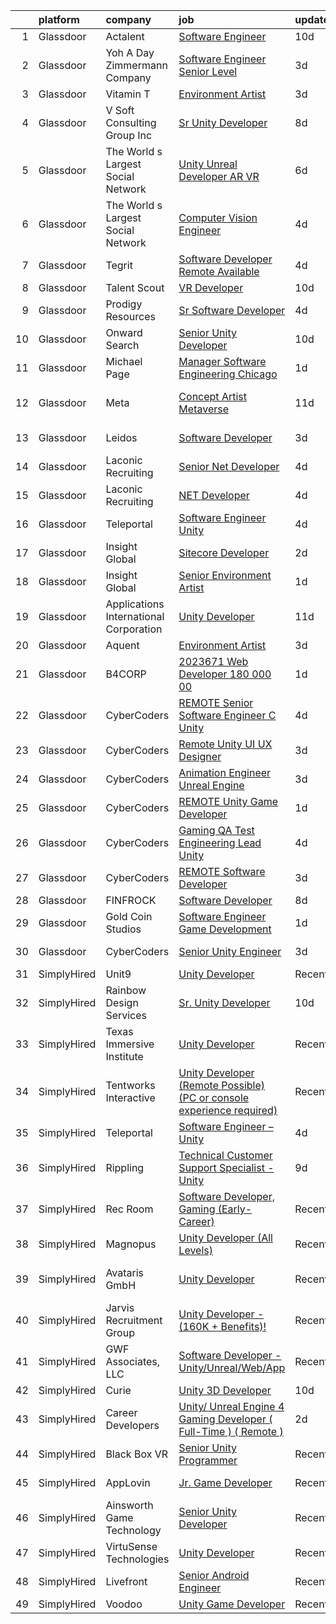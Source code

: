 

|    | platform    | company                                | job                                                                                                                                                                                                                                                                                                                                                                                                                                                                                                                                                                                                                                                                                                                                                                                                                                                                                                                                                                                                                                                                                                                                                                                                                                                                                                                                                                                                                                                           | update_time   | location                |
|---:|:------------|:---------------------------------------|:--------------------------------------------------------------------------------------------------------------------------------------------------------------------------------------------------------------------------------------------------------------------------------------------------------------------------------------------------------------------------------------------------------------------------------------------------------------------------------------------------------------------------------------------------------------------------------------------------------------------------------------------------------------------------------------------------------------------------------------------------------------------------------------------------------------------------------------------------------------------------------------------------------------------------------------------------------------------------------------------------------------------------------------------------------------------------------------------------------------------------------------------------------------------------------------------------------------------------------------------------------------------------------------------------------------------------------------------------------------------------------------------------------------------------------------------------------------|:--------------|:------------------------|
|  1 | Glassdoor   | Actalent                               | [Software Engineer](https://www.glassdoor.com/partner/jobListing.htm?pos=128&ao=1110586&s=58&guid=00000182bf2a4a4ababcd541813d0d27&src=GD_JOB_AD&t=SR&vt=w&ea=1&cs=1_35e22f17&cb=1661064596415&jobListingId=1008065908170&cpc=334ABAF5D42DC775&jrtk=3-0-1gavikijqjrqd801-1gavikikejm5f800-bb51697a490a8b6b--6NYlbfkN0ChYVx_I3yfZ_JDY3EFoivtqvi_stwnZ_kRt8Dowt_l_d1ydueao4NE-oUleRJ4yhjfcMrF56p5tkrk_mooHnvh1kBDkwGD8hGmZiE39I3fOE2-YmhcPmZw9j2DqJ-F-4snzDjXK8PPF9bjZUx9u3p6hYn2lUUgdSrcXaJbzRwggJ2IY6vafBwHNET20Ewh9ju4IizUOmSJRQohCUzmm5PNm220KZ7N7roxSedeyToPEYAKuIBUgEtOyTH-jQwnDHqv0QBylvIM6GMsLOkwdhkHlM2Aggv6_W2O7M1KQgQVc0RG74Z_DQXweQuP3c9qzFLlUjk-W1VBX9U5Ojl-jCzHnTyOXSqIXQLWLUBok-RyPy0IkEBfucUGkY1y7rFyvjpeWzdTVTR3sTACMdW6-KTb-DIO4pdQVjVhSaf-kmOJuGrcZbPdzYdlClaSWzq2tauxbrAWoDWAKw3nBECUN7VLi3tv998e7VCh_lLpYykQr3RvqYgS8AuxDvhKo_kJ2_hzraDjK7vQMBoFttIhMeoG0sZvQP6z-k26TQsCQ0G4kebVhIj6uTsH7ynNBd3UckNY_qksPP5Xzbf4NBsLTaXU8iF52gWXxPGZY1GLrCbGywZMagM-6p6ZUeZMsLRQ45PCmySrOwFGFnEISVqBXX9XuFgJEoZYbxxuIYOiwAvFVAdbma3jtJX8Shxf6Ua7hNPshVpHOVInM_eJy2j-aXb-YnjLT0o3QHvIPDGfsUfHFsN2wQBsqfgKOGGWRmsXrNNo-4ek551SzHedrgQNGCxEVmCCMOgYI-uABni53LXcrWirR5x6kcxQv0kluWem_2S2R4GTNDVG2QHaF-DYqRCxgDh9wXEOYt6KmHkqgIaLOlzhaR-NM5QbttjaC14WNBQuWILKExmZI5UTyYSg1i-9ePeb2O0wkOb3URvGpJEJes2nZreIxkaTspppRBhXMtDKzhV2GjxrCOKYGd6CpXSg)                                                                                                                  | 10d           | Warren, MI              |
|  2 | Glassdoor   | Yoh  A Day   Zimmermann Company        | [Software Engineer   Senior Level](https://www.glassdoor.com/partner/jobListing.htm?pos=126&ao=1110586&s=58&guid=00000182bf2a4a4ababcd541813d0d27&src=GD_JOB_AD&t=SR&vt=w&ea=1&cs=1_c1c55a57&cb=1661064596415&jobListingId=1008076404133&cpc=87A0A889578C8297&jrtk=3-0-1gavikijqjrqd801-1gavikikejm5f800-4efa5519357b4d2e--6NYlbfkN0Ae6Qmv8rNb3d5rEsMPL_plhvilYeiJERi7JqghURwQ9bq2mHgMGRGP2iYP1nqVQ_AjShr3JGn9HkZ6wV7UwSgTzdiuvyjShPUsCCzIJQr04_VzsTtrzDPvPeiQmm0ye1WEOif2S5wcrhVOg-DQppf01PPqD0lypB_pvnQN0lN5_pm7vk7X2FMm49-Z2uzW6cIzBgSlmkhpYubid_CfZaVQ0IJKtU0ObM4ny1Mcu1Kk49ZPqefvl_HUie2TdT13cjcuAAiyvBPDeSJ5LZVyU3Iz0pc2Px_iIemn36uLK1FHgC9IKYmSfIbajQjKbz-2lg3XbGW6ex57x_1kImCr7k1nmeHyfpgPQoRe50KiaZZ_bhxfRF-vk_z0nYN1qlCvB5y9r5Cb4gaPdALZcngVu-QyVVQDUbmxVMJstYbvL5dP4aF29qTTq_Ga-HwKmNFB_DXrbp8LIcspRaKbz3YtlRv2JufJQ4ZIAYg4h1hdKwZ2Yg%3D%3D)                                                                                                                                                                                                                                                                                                                                                                                                                                                                                                                                                                                                       | 3d            | San Diego, CA           |
|  3 | Glassdoor   | Vitamin T                              | [Environment Artist](https://www.glassdoor.com/partner/jobListing.htm?pos=118&ao=1110586&s=58&guid=00000182bf2a4a4ababcd541813d0d27&src=GD_JOB_AD&t=SR&vt=w&cs=1_fc2476d0&cb=1661064596414&jobListingId=1008076868289&cpc=654405A9B1E0A9F5&jrtk=3-0-1gavikijqjrqd801-1gavikikejm5f800-869f0bc6f501389c--6NYlbfkN0DMrcEu7yrtATojKJA7cEzGQ3FdRGWLh0CZQInL4ECGI6k5tN82kdM0OKoro5eXmjr8zb6tceg1pJdBbYaGmDk9LLYs1bn4bw8OS9bOH8mm6f2jWoT-OLWUMHJZMhzUMKljj-ibG1zNZTmJkCOUd5cvAaR-3NMSVKknDYpAWALDXK4mVcQsVpJlgsSLeEAblhrEXvDV2pzRev0rQhzHRCU5DrkA-s-tRN6j8Km-v2BeOD36OQIXMcVlLlhYC1rDeZojDaqXai7zCCvNjhSl7eJYIwRFjCrodk74Vs6tC3GlM8SmOcTHvlvRPMUtvXSTXujTex2Ktei9-_TUNTZo3v0wXxhqcrYCRGowMQcu63bKfKMOZ4qwFT6kxwXCPHhe9ZBy5JsbFMPFf-Fse8dnZx30zDjV-u1laP00DWpfEiLV6dfIwnUfUieqm3bSbz88a0blF06kp0YZVz9tVTpsQxWKdEW5vk7S5xI%3D)                                                                                                                                                                                                                                                                                                                                                                                                                                                                                                                                                                                                                                        | 3d            | Remote                  |
|  4 | Glassdoor   | V Soft Consulting Group  Inc           | [Sr  Unity Developer](https://www.glassdoor.com/partner/jobListing.htm?pos=112&ao=1110586&s=58&guid=00000182bf2a4a4ababcd541813d0d27&src=GD_JOB_AD&t=SR&vt=w&ea=1&cs=1_521a147f&cb=1661064596413&jobListingId=1008068603998&cpc=654405A9B1E0A9F5&jrtk=3-0-1gavikijqjrqd801-1gavikikejm5f800-85917aa00f3f2bf4--6NYlbfkN0D9RE-Si7ybiUgDiZLiiQYmpNk9Vbzm2gLbPAQW_p1zE3jUynzuC9mQeE4jvLF4MlS_eJoYiclQZfDV-8rxK7trz0mZrVCipmJf43BA5vmJuJ51QVrW8c5Pq5asY-JkCxJNrAJGuchCa72LGsh8Ez14KRADh-U9shACdi1d1HxV10TD-5y22u9g1zIQi8Zr6lhQL9PCtbJYni9EsT621N2Wk35yVZL6wKaMEfG9ppjxD8yr6NBYv8JuAtroZmXoKjNjrtPw3--0rTYFFHcry6hUG0115oz2LfTmk-oVEhKUWCRZEy1hLg5PEpDSJwhZBfIsDAJtq4yTwN01_BUaZujuOBNqUqCO2ZC_fKq9vFM8wBrZEJMJ8pDa8umu7udSKJdymivGA84guIAAbnTIRcgvZKlqf96mTA1HNt-9W37Chp6iOCCIH6sKJABMeWVKLuTdELEebAbzsv2DruUJ1XG9xatynHb-khfzkEEyNocNIvNko2xUMg2nmutRrP8fIL4%3D)                                                                                                                                                                                                                                                                                                                                                                                                                                                                                                                                                                                                  | 8d            | Louisville, KY          |
|  5 | Glassdoor   | The World s Largest Social Network     | [Unity Unreal Developer  AR VR ](https://www.glassdoor.com/partner/jobListing.htm?pos=114&ao=1110586&s=58&guid=00000182bf2a4a4ababcd541813d0d27&src=GD_JOB_AD&t=SR&vt=w&ea=1&cs=1_3963cef0&cb=1661064596414&jobListingId=1008071050775&cpc=FAE5E775D180B2FB&jrtk=3-0-1gavikijqjrqd801-1gavikikejm5f800-9f5628d9cfebf43d--6NYlbfkN0DSgjPPcnEdvoK3uuxfISLALE6pB1FR7YSHOr_tSg5_QGIhoz_2VqUepdcKLBLI_zSqSDsEJmP93KJyLow8fDRmDK97hPZUxVdRhY-RLzI6mplnG6kSbsrJNsU5J8SjuffQnYSaMvAlm31fMrPRABnGmUCUYZHZPacmbq2u4wbqlNmS-Yw8yCi6AFDbfCO08AbVEQD5pCQ08c3IbbvfZp5msNctXwe4I8JNJflSUk-bKGAPILeYYp51pRUAEWDFu42tXBmgnlX__k66wqRFsTLHgNweETbDQcpxXegdTweF_TpXl9lDOanQFdeDr0U9xALncwFOJdPUinY2w2qEuD-VbUhHvcIdTHxb1ucPcDP73p9yWMsw8IcX5qC9tsx4fPGMX8VFZaVVaBVuRAfHM6_bNCgc7QTt505hhT0k4vCPBscrCmYyFWHOK19Y0Nq1qHERhDCh_CxamuRRKwIue51mEoqTlL3n3_keVn6fHTIgcnbgD1Ff5Oacp-_FWASavRiRhERFcS3ADQ4TJpcUjN-pGL_EQKfgMjALj5yeCzufJal80PHYkX6nO-4FERVPcHZ6W7eLHpMVup7GfDwmzJUu)                                                                                                                                                                                                                                                                                                                                                                                                                                                                                                     | 6d            | Sausalito, CA           |
|  6 | Glassdoor   | The World s Largest Social Network     | [Computer Vision Engineer](https://www.glassdoor.com/partner/jobListing.htm?pos=119&ao=1110586&s=58&guid=00000182bf2a4a4ababcd541813d0d27&src=GD_JOB_AD&t=SR&vt=w&ea=1&cs=1_d8b24b18&cb=1661064596414&jobListingId=1008075260622&cpc=632C08DE5A4EA969&jrtk=3-0-1gavikijqjrqd801-1gavikikejm5f800-35c8dcc64f80e154--6NYlbfkN0DSgjPPcnEdvoK3uuxfISLALE6pB1FR7YSHOr_tSg5_QGIhoz_2VqUepdcKLBLI_zT-ByUZ7jUfNzxKmhUpoUNX_46a0P5eSJtFIKqmBxE2EUZWXuXIw_QgpOkukgLUflKYrCxeIMOLksSSMqbnyASmenJYhoRn4pFp-hnkcwA5_yroqHfnV4cYkURncIYuXHA8qp989epz9S47ZoR97kkfk_LihJu5uvN8T_9P_QxYw-05vkMisGacEABB8wSo44hS60VoZCLzjWBvmy0LSxtN94KNv4yYXt08-7t0xk-sfoQTRBMBXRmIfwsFpN3v1kveXYYICEiHEtcfePIxGk60PDg568rZWM91irCEcwAax9zRuKcR2h6lYdDkm_LGT97MAJTBb4P5dfUMY1ncbbVT3m154tpg7TT43kLVnB4yyTnwJqMr9jVK7_L4kVn4hcTW22uyZsu4zfveu6MrL1c49tmOC-3aMuWHTVcKiTSHgNoON04a_1mI83v9PkRsFHB_Lm5dzH1nDUEeH83vrIUw9xYdHoHcGyIQ76bQGpHJUgEATyzbWKKHeC17YIHSuJ_foxJoLJz7Z-qMmkuZnMVl)                                                                                                                                                                                                                                                                                                                                                                                                                                                                                                           | 4d            | San Diego, CA           |
|  7 | Glassdoor   | Tegrit                                 | [Software Developer  Remote Available ](https://www.glassdoor.com/partner/jobListing.htm?pos=106&ao=1110586&s=58&guid=00000182bf2a4a4ababcd541813d0d27&src=GD_JOB_AD&t=SR&vt=w&ea=1&cs=1_a63f9f3c&cb=1661064596413&jobListingId=1008074129417&cpc=C4A69CCDBB3B9599&jrtk=3-0-1gavikijqjrqd801-1gavikikejm5f800-31ea58efc222df99--6NYlbfkN0BYTXhm1cbXLAspEfzBkuVxq2TVVktJReCYtVkqu0WvP24Gm3Dxy7MDa6OJSrO0xO6C66tfxA8ttbJfLdpWJkOgdtvkYOy2-vXX6QsvaM9J3wudpgQJfabM3wvw393EsEKyI2j8r-2wX6ovTATJdOhRulDCxWlu-ACK69X5QuY6KgD_QcQy8D0VRgb4a4kmfd1Q5xhaadXt4ujKtythyskRh0CH1AItBRAsZSKisujCGEPb5WE3Crn83lq3xwqAGIPKXDWJJ9t3izyGlr3qRvyZKGzeCQEXLpv6Dv1jsultOLfciip57bvpbZYDZX2ZeAr_U7l8oZZIcoazY5Pn4WVkaNL5RRT0pu6Nl1I2vUmpRM0CB5cwDUrtyDnRQCkjo0vQ6B8x8ENeOJL0jK63DZNBUR6Mgr8bWeDhbX1gjsiYPyQFsMalxomkZEp1wn5tRQ1jHpYXqDOfPPVVV_00MgkSntvCbtNCX0sHkyFovTVGJ6X5AuJekCVB1hu89kXEvoFzFcNJP6MnOA%3D%3D)                                                                                                                                                                                                                                                                                                                                                                                                                                                                                                                                                                  | 4d            | Remote                  |
|  8 | Glassdoor   | Talent Scout                           | [VR Developer](https://www.glassdoor.com/partner/jobListing.htm?pos=107&ao=1110586&s=58&guid=00000182bf2a4a4ababcd541813d0d27&src=GD_JOB_AD&t=SR&vt=w&ea=1&cs=1_f6fdcfc1&cb=1661064596413&jobListingId=1008064308993&cpc=FFA730268E216A27&jrtk=3-0-1gavikijqjrqd801-1gavikikejm5f800-473f8db6b9e873fa--6NYlbfkN0DbYLs4CfwGVTREixwikAExK8n1pc1Nzb_WRRt8WdtLmIrHhpy4TiqD-AJ3AiE8pV0i-PhaoPZ4AeQXDiRvoA_z6t3tjaC17hrPFkmQ48AirMlQaZOMIZrQX6Cr62FRCDuTT4_W394E2-AxEytcFd_UpQ2davMI9KKPAYSghxN4xMCVCv-RPO_QzmIEZh6j990qxh8mMN4OS_0IpKNrNcKMQO9V3e8uzv083kPlMbxaNqXc-nTRn2B1toYxKZ_CRAEzHhpETdp9-rYA39oXjL45mhn0AwotOBX6li1Ct_57WllEREpLe0XwaFOhL9IxDLzARBqFn2IcKT5R91saCF8e1O3cmfdWC_sKfLuFyDI6MmeaqkoYWn9Mn0ukJlcfJ2c_FhHmHoBHlbpyhELGsY1wEdGDU_RUoCKFuknRYMm3X_ez0STP3zIp-5w5D619T9DThpw5SLOK2VdkmOUjDtZgAxl1QUO5oxqVprcW5EgZrLPIqfLwhqZTGjVFxvT6IKY%3D)                                                                                                                                                                                                                                                                                                                                                                                                                                                                                                                                                                                                         | 10d           | Wexford, PA             |
|  9 | Glassdoor   | Prodigy Resources                      | [Sr  Software Developer](https://www.glassdoor.com/partner/jobListing.htm?pos=111&ao=1110586&s=58&guid=00000182bf2a4a4ababcd541813d0d27&src=GD_JOB_AD&t=SR&vt=w&ea=1&cs=1_823e1c21&cb=1661064596413&jobListingId=1008073502263&cpc=67D5E609A3B8C355&jrtk=3-0-1gavikijqjrqd801-1gavikikejm5f800-404555c049bc27ec--6NYlbfkN0A2ztIwgPcC5sUL1oQzLFCSvVVkIkslVOnYdQ0mpSfPA6NpMWu6Kno4nnrYB-fWKcufpT5xOxPe2qCsSX5um4scelRw14WwX33UYcL6KO34QeC8INwRzUAPtwFkNlVpOdX4f4P1DQp2fZ-UJ251JBajJ815MIKFs7XVquBdwSk1fsH67WzqITEoiy4zNby8cnszUQJrnrsYbIf_dRMyTgLxZnADjLFysOod6xOOAevDSwtkhrH9g_wnUFlnIhZnGuArmTu2X7z5kgpThmuo3tsMjwznOMSN8FQw4BN6AWoS9_wkDw8xKLpP698jQ_qyhox2NuNXJBBrUo3550ftPq_lYfWOBf0vutnCEKsxLp388CI6M9ay2fJPcmBMwa-exreewToxB6makXka3tE1GEziG7YxMdOcOusS-MERLmzYlKl-Fo3osC2sUVxXthqOo3Ul_1lwEdLXyOSfa45lW7CnAsdzgyyZYtBtCCcTXFsMGqKRIkJaBts8uhzUpGenmPWX02VYQCbnvA%3D%3D)                                                                                                                                                                                                                                                                                                                                                                                                                                                                                                                                                                                 | 4d            | Remote                  |
| 10 | Glassdoor   | Onward Search                          | [Senior Unity Developer](https://www.glassdoor.com/partner/jobListing.htm?pos=123&ao=1110586&s=58&guid=00000182bf2a4a4ababcd541813d0d27&src=GD_JOB_AD&t=SR&vt=w&cs=1_105651ca&cb=1661064596415&jobListingId=1008065490826&cpc=A65DF3A704A48F9B&jrtk=3-0-1gavikijqjrqd801-1gavikikejm5f800-87407f89450bae69--6NYlbfkN0B7YoEZZ2QAGDyEGGmBPAUWSHc1Mt3sMCn9FehKcWA3wwfxcx19LEZnY8Y4HGhdxxpgSN-_76gESYxsb4CdPS_rYQtjsDABF4mABSjblZgzuDEZCoDr-mWRhneQ9Fxw_hon52IzUZ8ojBhZ77HRaJ-IxNsG7xtFv8QsFseoG_qQ1aZoxYSSZlar8Wy5P8oWZ90lnJ7FtzliCSWH5xB9U1WEHI4QKUSqEHUYaS-0XjwqUWV2h7N3ANZGDcDwqNnTQwiODtFZF1YDeVb0o0Y_qiQDLxgHNor37yUbG72bxo79CBWEeT-KQnmtWnwdG58WMTVTna_m8UaY7kRlTde0X43A9KekbpG4BwkOE4p_VSS428qiGz8um3nt8STiXzGo__20ulWjpLKWLO8a5Atexir1AJFji7LycjKS2u76VnyUUi51MhbD-x4bzpZUvuQFGLkP-ZymBvu8p791-Ev5sMkxfRikaXPV1dDIBGGUF74l9AILbxoaLVdPjHs5mIVl2wI9jFlg8o83fcHxsyCqpK_UxYJ-W_vhBNtkvHyDrcuQlyG9hfg3Qn9oVdhU2RZwFuSy5SmhDfErSBCz6o2t8BOW13Fh2z1cBbXb0Sqe7FGahqUT7Y4STciTPabRW7lnOwJXTkkOv5SOSY6SZUeaNppo8V_ecr0SI8-VqjyuQ_AMUNJJ6iF7kG8HsjTXmc34huCxCq1mjhB0q8KLeeS6reUeAh-mYlpIWOnlgi_lkA6vO6v04KRxrwspM_PgWmjW5EcICzrS-WuybhTCArdvGU3f-5T8B7pUV9un3EOCwHW_gXeiqwyGugWDA4xaIsP0e7-SXpuXs5dLTEpGtI9whk-LhVAxu-YQivA4P6Pm7vlojgIu2kuQF74JBRe4NpbJNooL2ChL5yNEU26HvczQdFcEtZ5b45268Qfu9wWb2G8nDFA6t-b9Ne2FU03JYFVNRZxnjlVaSiBqwxxO_G9JHqipdH23WBBY78q3RMWjRYer2NYaPXO1ac6FthRWw-LAhqI%3D)                                                                    | 10d           | Ontario, CA             |
| 11 | Glassdoor   | Michael Page                           | [Manager   Software Engineering   Chicago](https://www.glassdoor.com/partner/jobListing.htm?pos=129&ao=1110586&s=58&guid=00000182bf2a4a4ababcd541813d0d27&src=GD_JOB_AD&t=SR&vt=w&cs=1_eee97fcf&cb=1661064596415&jobListingId=1008080344188&cpc=6FC5BA77C9A4CD78&jrtk=3-0-1gavikijqjrqd801-1gavikikejm5f800-7432a45a445f47ce--6NYlbfkN0BR3ykMnr3Vw97HK5IC0i9Uo32NXohanwqRY-CI8z69bl4xOa6Yve6w6NlWd53uNOd3d9N8e89FP8zHzh8yd4JfShbjOkoDW2FCjHfdi-GZ9aO71p9sO_pqjHtppU8Ee7IPqAEsoX0i1bp8JC1Spvr_JvO_bflBRFul9J853Oc2Sy190vgmXqojlLgcQcHl6KX1IxpOWuo5c7P9sXRO8-dwBaSMfkxWhphTv36GDUoxnMqVMpGN5XyuVZokP0smjDFXkjiwJyz1myuJH6Ks3i111ACp_k1iVfL3H7Rdp8KGy_zsWM80M31hdlkWAcjRAf2OE-jDWl4n9HixGBqVaSqjSveIgz5ggqsgGtoMZsiuKSRwVGjfeYoY-ogmYmPe_s93j_YIcYfVDRgGx76hM_OVaiLuXtdCFCiUjKsnnd9fmLAqOKctHfIMXzge4D48fmEWHUU9PrEGTazv0Kx-8CgLbuLTucYtxizsSHz3ZYxePzlCFSSsmLFBj9QqYx28Lj53R5t68WklvtAW6AYyLdUGs49MUeCtIrTmLoI3WtTbFY20e63-Ba0rOe3RAyN4saCQKDkXsLvNf9v2MXF7g3l-tsjQ1LSdowBKmODZ9u2faRXMVvtJYfAFQPxSWepLO6Ko8wmcD76sEALcyrysAn7qDTEiTPqw3Ql5nKzvZA2qPJqOoLDdDxWNQK8RF9kvmdI6DwTz8SLyr4FdDhG48NY8lMv9MxQYcXEJublvvm9bD_kUdpRqk0KwqGb4kl4YlXue1vGbw9nBYNBb-kifBI-FfJmfxb4xF6qC8tAtInQAnI3j7YRFQGaayDKvv4lctHHJYGW7Ia_KM0DNcjPMHLodro4vOMQ5jykQ7yLfIRjD0lIZTuzuJaWDcBaPS6HzyIb74cTPZQUu6nIWjnCq41N_IqImAKr7iBN1XYOWDbGZU9HEHDZ4C1Du-VcqURxmQAgdBDhzbttQOOFjY3aIpKaPwYEXukTB0ZcSfrQAwbSs8sF2XVoJQgV0DliIBSGfzSMbcjdUcS4s95FjhCyd1zCM)                                | 1d            | Chicago, IL             |
| 12 | Glassdoor   | Meta                                   | [Concept Artist  Metaverse](https://www.glassdoor.com/partner/jobListing.htm?pos=113&ao=1110586&s=58&guid=00000182bf2a4a4ababcd541813d0d27&src=GD_JOB_AD&t=SR&vt=w&cs=1_9031f781&cb=1661064596413&jobListingId=1008062809212&cpc=BAEB662971763A76&jrtk=3-0-1gavikijqjrqd801-1gavikikejm5f800-e329358f52c7b31a--6NYlbfkN0DYl4UJW4r1Vl7FEn6T9F-rD9lpC-0oMJVSiWjK_MGUd8e8cHXcpv6KPyjLHZEfqkVUDhkK4Kfk9Oh-TQSWSbaM-3gwgiir17qKd0_nbd_Cf2m-db17kT_C4XyBNANDmzmIia3fwFkeGPff3n08edhh7Kmsz9bQGkkMn5Yumu3oFHkObOcV9Yr_qSbXu2NO2tpaeJUrvbB1Zu9OUvwm6pbU4O3UAbqkgwhPlhRuun6LBXuBIQ0QIJA9n794245sBqLjP5wP_4acJBkvJ2PndiW5kdlno8nf9UjkjVLcelV6OeKaiJ80h_NvN6qX8wJRex5PcHTQ2TwfChOOepZi41bxWHB4qp9ciquiVwJ3nHzKObJ3mcTX_ZBkSCkzMkK9h5qQ_wuLS5MeImLP_YvWtm8xK95g6RD5MF4k0D_1gWs7b4EdWd9FdDQQnusWo6yA8KWHUvmEgo0HMgeyzGwTpCIyPVSICXbkSSiheF3D7xBnNeebjHb3wnwpDl5xLhBwuNVCfZ46kDkoFefsFO8ufhyeXwrMgK495CLQ4vwI5fQvL5MhnBXUmbYkOVwHApIbtvxEdoqm2mZLyUYVIjGsv-dWVgknqMWc_TG-T5lulERLEwkBRPj1c2z5qqRN-hVdvLjI1aQwsdtJ4Exo38PFDx18JTXLAJpckgKjAL5ZbNoo0_j-SOGCRh7YA8DgU6P7jf_0dAnyc3OSkwuBSWvI0jC_5Io78PBv8St7iKtJOhwgbxHJu6yFDyLe9J45aTMLEb3GR048AyMfB3oqEjCpglH94rBAb8M3ufuyi_WYeFDiSSk-_j5NhEs8QoDMHfgTMo65CmR6tStblLq1qX9bqTkWz83VEf_I72GtJG_8n9fgkCcqbwS5V4X3AOJJOGAg-iYW43NZGu6Ldy6JqGezRwdiI8Vds_Mg5CI5MJlfpXmMBJMbQobkaNSaYH3GJDQ1_PRcKDcHM56i24f0JXypQkum_7qCgGoIM31ueeDxv5n-qmMsTmgg98VyaBTZ6bhsKN4paaTGyj5IyLFkzpHLHcVLQ02Y24sYC3mi2drTegVi-b1Ypy78xHhD2thEOBI-_CE%3D) | 11d           | San Francisco, CA       |
| 13 | Glassdoor   | Leidos                                 | [Software Developer](https://www.glassdoor.com/partner/jobListing.htm?pos=110&ao=1110586&s=58&guid=00000182bf2a4a4ababcd541813d0d27&src=GD_JOB_AD&t=SR&vt=w&cs=1_180d195f&cb=1661064596413&jobListingId=1008077271826&cpc=45DC3EB807283E85&jrtk=3-0-1gavikijqjrqd801-1gavikikejm5f800-00cd903cd62788fc--6NYlbfkN0CZUO70VSdYKA8PR3jfrSh5ljhqJhfDt0PzQCMubt8cRihWbmqO_-Ccw6DGinMZCyJzkaFxd7N7OqMyGmEHSKB1kslckWKLwPCBcZhEd3jGlq5d3SmluoLsMVZyld88sLpr1kDfBznTNAO-J-XdWqpErp3ozdklj28lvMojXzqmC4PgNpd1laR3T4Zyi6VjG4XMklYlQ8UItW3ASiXGNHSsDS_plgT9cP00Gwf9ayvtdVLXnYdqYbY9FkdqOnBxkzgSTxnrXbsmBNPrtqe5pDMluHdOc4H2lJG9zKUXkjb0EF_vGQ4oInVsYDxh-IsSTK1SoVA0yxrLFpCF0bsBwzbmPTKmRX7McFB6EUCu6hIPsUBC8i9HAGdjySf-fjK9Nh7tA5vI0dADnCoJuIMEbfxO8Gnsa_j-jb5we9C97gVZ9-Pns7otSk8U9bPNtwe_UsCuWjdtvnhWjyHv3LXXftR7APr7nKlbN2rObANUvCGbo-j05kUMDaYK2SiJyGrAEzSwo90-voRGbcFtOpKzSiZgTYxX49CgaG8mzfR3cC8IDOSsNvDb1bqcE5-t7O-df3q7y1DF2dNb9Uua0aQaHDwFYMXtYU1PcnDSmZ89BtwAoP_zWkQwRBPc)                                                                                                                                                                                                                                                                                                                                                                                                                                                                                      | 3d            | Bethesda, MD            |
| 14 | Glassdoor   | Laconic Recruiting                     | [Senior  Net Developer](https://www.glassdoor.com/partner/jobListing.htm?pos=116&ao=1110586&s=58&guid=00000182bf2a4a4ababcd541813d0d27&src=GD_JOB_AD&t=SR&vt=w&ea=1&cs=1_e2b3bfbc&cb=1661064596414&jobListingId=1008073867778&cpc=87034903B3AB482B&jrtk=3-0-1gavikijqjrqd801-1gavikikejm5f800-886212ad4ca51f43--6NYlbfkN0DdJbhHBYXEWBLZdlxQXj7QWc-IkEPIf_iUNPDm2ENCvayc7As59E3vLwEHuRXPNgeM52iiPr6Y1ndVXVamicI3kCxh9uJbaROKJ4MaS96KmyLFWihxetd4rMM8DBTrZCYPWW5JJ6tSdUDW5FuULfjwYog3nmk_3qX7A6dsOOscACZ00V9PgjJYuls1CGkXxB1kKqBMDVm21a6lLLCezNqG8p40xLAG-yERVzZqQEr3X1x5O_iWrREMV603aV4GFbyHglJz_3sYdOazw_7BjU8JDI4O5Gq9hURCoPVLPZN0Bb4fTHgpkOgPtGzz7NCneDkPn189OmDKc6Zu2TTqVUWFzdKYR1xn-_bWecArzglW5SO2Dsd7PP7KmMJTT6YzVtRluSro2m71Z1cuHflZvpifuNbEasf1lpCHfsySgjq99hMaqfqRnbahUIaL2xd3cDWQb-84jF7CFHoGegTXtBNnnddX8sSAB2m4Pf5IJbLDJZilfRZLIAfD-51d6jizlc2DVVPEZG2yrQ%3D%3D)                                                                                                                                                                                                                                                                                                                                                                                                                                                                                                                                                                                  | 4d            | Remote                  |
| 15 | Glassdoor   | Laconic Recruiting                     | [ NET Developer](https://www.glassdoor.com/partner/jobListing.htm?pos=115&ao=1110586&s=58&guid=00000182bf2a4a4ababcd541813d0d27&src=GD_JOB_AD&t=SR&vt=w&ea=1&cs=1_79fd0850&cb=1661064596414&jobListingId=1008073871528&cpc=14D5209370AEC984&jrtk=3-0-1gavikijqjrqd801-1gavikikejm5f800-ea381383c430b3dd--6NYlbfkN0DdJbhHBYXEWBLZdlxQXj7QWc-IkEPIf_iUNPDm2ENCvayc7As59E3viv5RijUdfddRMWLQtu9yq-9Cvcjdlhi9ZpdFgOHV-qlFPgkvYgAu1Utk0uElhqxUYGKpx6T7CPHot6IZr-dOKfsA-NQkvdfF1GO-TFQi1JBywzJANKL8aOWbmvAd0dMu3WsSVKUJeuJlxjfor1lq4l1pO7J3sNgmEOPJppOEM29JEbPQ0mbHhq2B3atGxp6m1jT_KozVdHNj-uEw16LJAXeFDrOAovW6SSDFyCb3BBI-ietAhGIKPjFrKT2QAR9l8MWwRNb3Fa_kxDt-lpLSEHF0Im8oBKtxaq8DkeZkM0lM03RUywNNjDbIc_KbvatxUlXnxfOOLzgTcFMl6vm4EvyLw0lrLEZivKZTYjnvcdI4_fjsVOpGTzmCoWka3seZxGm9VUYHofpEyoTeFygOiZsxGdv_CHcQGnhJLsLgSEa9ofsE19oWnfM-QFBEF38R4Pz4bMLRD4E%3D)                                                                                                                                                                                                                                                                                                                                                                                                                                                                                                                                                                                                       | 4d            | Remote                  |
| 16 | Glassdoor   | Teleportal                             | [Software Engineer   Unity](https://www.glassdoor.com/partner/jobListing.htm?pos=103&ao=1110586&s=58&guid=00000182bf2a4a4ababcd541813d0d27&src=GD_JOB_AD&t=SR&vt=w&ea=1&cs=1_47f9ba6b&cb=1661064596412&jobListingId=1008075046577&cpc=92BEE8AC7E71C1CB&jrtk=3-0-1gavikijqjrqd801-1gavikikejm5f800-a2586b8f60e5c255--6NYlbfkN0AntC0C-TCVph3zu4OMPCfnQ-MMa4QglcNogR1ub3Tc_pVtaDijIQNGqjZUjoXo2yKwu64KD8-YtFIR2I8kkqCbL07rpeOqxyEMXIKB1ZwOfsl0Q6IfIhQNenE7zHvKHruNGpl76kDxluITjcBqrRgn64vIx2FQD8vXwu5Xm23Gx3RzCIfCAb9mVGdhDJfdG4EcbRk01ltK5Xeq-bcXD2edVCFzF_s_-34T1ZMLqpFnbEevXKIjKSk5zl96VbAkx7Bwoye_M5N37Wy0XRJM5-lKQOd-nB8uSyqDmK1tinVMomyYee4fQx4EMLe35OqdLZjaz0GxRSVtyxHvqbTNREtmf9JjnGpeBT5jtjPu18P-Nu6C1LFFD3hAcZGovk5pzjk-U6gsnQ-Z--VJQoSZR52vHcUpt3CwoJ1w6I15Oe_punYZcYUn3UahsORob1bdhhWpJ664CLS3jHy4VLn0SaqQHJdbJ8VvasA-g6Gb2H6BGi9ZyqwlkSSZmAaHufh_rk_hg9M7_l6Mwg%3D%3D)                                                                                                                                                                                                                                                                                                                                                                                                                                                                                                                                                                              | 4d            | Culver City, CA         |
| 17 | Glassdoor   | Insight Global                         | [Sitecore Developer](https://www.glassdoor.com/partner/jobListing.htm?pos=108&ao=1110586&s=58&guid=00000182bf2a4a4ababcd541813d0d27&src=GD_JOB_AD&t=SR&vt=w&ea=1&cs=1_183e1eb0&cb=1661064596413&jobListingId=1008078937608&cpc=E7268B2FBC00329E&jrtk=3-0-1gavikijqjrqd801-1gavikikejm5f800-e09437de6a583059--6NYlbfkN0BKkHZu3wF05EeDimN_p6sYpKCMArvwa95YdH7UpkaBCgHzxp9Is74qxSOFHe9rjiE90IMqTh11siXRKaFc0xlqjKsuWxU6-Lc1-2vYFNYarUmgAeYnCWCHLlA3l7CHG4rY7g-vZJCdfNvsCwOLp07BUqoiANEXrY9ifLCSO_XoN_CkKhgy7iZEvDJnsMNxgME7DUCwpjFgXH-MMTQ-gYZcN5R4K5MebxjSCiIa5nkhd6PD5S07xSVt6tJnmC4xkTlh3Qwbv9z5Dav8S9GNgglSf4UntQnffIHlWTiY9Tb-HL4QPVTpd8ElbOwdRHdNCL1rltdwgj9Nmx3JuI3QUhr5OX20Dx2qSA_omw8VOtCYK_6u5O4NLVE8r1Ul-KUXMIpfxim4yvP6crQhrHMYR1ni5OgmWb_ex8Np2oxrRq6Y8V3fZ_KtTRiZxySNrFUSLqn6JX2cIlDlqN0gZ2a5oDeYeyulU5zrOJu0-dikkTRsPREw4274Y2GDuZ88a0sWciQC5L866anE6Q%3D%3D)                                                                                                                                                                                                                                                                                                                                                                                                                                                                                                                                                                                     | 2d            | Las Vegas, NV           |
| 18 | Glassdoor   | Insight Global                         | [Senior Environment Artist](https://www.glassdoor.com/partner/jobListing.htm?pos=120&ao=1110586&s=58&guid=00000182bf2a4a4ababcd541813d0d27&src=GD_JOB_AD&t=SR&vt=w&ea=1&cs=1_64538854&cb=1661064596414&jobListingId=1008081358999&cpc=654405A9B1E0A9F5&jrtk=3-0-1gavikijqjrqd801-1gavikikejm5f800-0617283bd3123844--6NYlbfkN0BKkHZu3wF05EeDimN_p6sYpKCMArvwa95YdH7UpkaBCuXZAtggzO9lGKJZ-EjBDGF46VOiIJrQa_snqDEaV6XI6Cw-hJoNtQFkEqe46M9xdRVyLOu0b2qUO7weX7er1kHWw-dxkv0uPurHd2WczNZALIfaAG_WNRjle2niiyiNLD9zrQdYTvs-1V87YvAsMqnGqF1gcqO4jSR8qEHS8gihq8q3BoS1sY78e8i1xQXJmgsWA4gz0FxzAnNNr0YE3S8FVgyo6_wB4HCPqXr3_LPvJdTgTkdUAtBa3XFu2kv_UCGEpgf9T3yFlO03HGd_bAv0wpdhhCJoXFy9Zsnnfo3V_KEQL_q4W90gYOzUD_vNLwXh033KLGel_vXfCZe4oP9QKjE-8TCt8ttJnXxe1UNcITGGHzMhw603_afY9p5eT36pj4XIZ7jhBVUUDIsXMwzQaPB3ZQzLF_a1dAZKWxSYNEot-Ka-NJrXA_uGiusQ2YfQKps3sy4uI2Y5zdOljluHJ0BYl-YHug%3D%3D)                                                                                                                                                                                                                                                                                                                                                                                                                                                                                                                                                                              | 1d            | Remote                  |
| 19 | Glassdoor   | Applications International Corporation | [Unity Developer](https://www.glassdoor.com/partner/jobListing.htm?pos=102&ao=1110586&s=58&guid=00000182bf2a4a4ababcd541813d0d27&src=GD_JOB_AD&t=SR&vt=w&ea=1&cs=1_92790502&cb=1661064596412&jobListingId=1008063343561&cpc=EE119509A2DB00C7&jrtk=3-0-1gavikijqjrqd801-1gavikikejm5f800-d2c8f4e37a635e67--6NYlbfkN0AS3oPsAAmCngCu4U51_2RxXyfS7TdWOFtWPOafNW52IwBtI59ZXPdtfA3svvnxya3IhrtIKjp-_N6sisgsKzSxprYS_YTJd_wl0lpONz31S7cWSlyk53jxFlw1zEgS45L7xh_Qm5NdssYe6ZlPZIHIsG1HV9E73ViLQpOpzxJIQP-E5wNvLwv0J4ilgglH_hdWrHPidoI4eNfHRbc8jy8ba8W2k1oZvw9O27ysJ2io9BWTw7USIFy2MYgQ0sVHAgXFl19S21dF7zTHMt8nNSv_R8h7g0fLaK1QY2wibpBmnIpdeOKiDB3RAfk3SRiJLRuliZIDUA6AIHwYGSt_bWw8L6JYG1GicJv5LRtAuphyWOERwlxgeLIk3wDx6Xx44eG42nmqo4g5JcFgoBAb1i-UPhPXVhmfZgO6zBensiks-dcBSRezzwtx5aiwS3ahbz5HxDEFLZRgcDrpy1eYTGbz68EKt-1pfIfC9ejiK1tdVKmZAfdIgQ8rW_3Ij2Adz28%3D)                                                                                                                                                                                                                                                                                                                                                                                                                                                                                                                                                                                                      | 11d           | San Diego, CA           |
| 20 | Glassdoor   | Aquent                                 | [Environment Artist](https://www.glassdoor.com/partner/jobListing.htm?pos=127&ao=1110586&s=58&guid=00000182bf2a4a4ababcd541813d0d27&src=GD_JOB_AD&t=SR&vt=w&cs=1_42da3a31&cb=1661064596415&jobListingId=1008077009349&cpc=654405A9B1E0A9F5&jrtk=3-0-1gavikijqjrqd801-1gavikikejm5f800-648db8153e2c9ecb--6NYlbfkN0DMrcEu7yrtATojKJA7cEzGQ3FdRGWLh0CZQInL4ECGI9gD0Wolx9R2EDT7B77c2cT9BCSkB7KULvUTwiJt4BNKom-TnZ2CwGXsXTJgndlEIC9AXqfqMoFBl6-DrpyzyEaKJ0zbFmt_OYNsxj6nkqkpvMwTovUsbIgx_zItVsAOAm5_hUb2-03wvkGLZscG0e3-ser9n9dq2exwZixFYNKTYoar6i7So-D2EtQfbSFkSxDonIyEDtymoKBwatBrX2GPuy79Ffh0JJJNfyyRlu8YSXulFTHSLt6XScUMZvPml58DGr8pbFeRVGxbadsuMN1l5hmS7EejpvBbf8VEHYNchY0X85MVlMoJhsJe5KEETUg5hh2rIHCrFmGPjJpg58Oc7NV6Jmar0uhHW0KaXft96JSkGPokOSmjxs9k9LGrbUYzFCbFneUFC3Us96HERzeJcGv8S6TGS_bYNqP-tFjy)                                                                                                                                                                                                                                                                                                                                                                                                                                                                                                                                                                                                                                                      | 3d            | Remote                  |
| 21 | Glassdoor   | B4CORP                                 | [2023671 Web Developer  180 000 00](https://www.glassdoor.com/partner/jobListing.htm?pos=104&ao=1110586&s=58&guid=00000182bf2a4a4ababcd541813d0d27&src=GD_JOB_AD&t=SR&vt=w&cs=1_54266c34&cb=1661064596412&jobListingId=1008081373596&cpc=C4A69CCDBB3B9599&jrtk=3-0-1gavikijqjrqd801-1gavikikejm5f800-6676c5ed2de5c131--6NYlbfkN0BBcNHvdcwdm3ewH9kjvka83ftEJjxlat_DdA1S80VRS6k0mxP7wnwmAsSRP66qfkxfygTsG_VxvlM6xnFwtFlM65wx1fwY703rftnoaqvQa1FP9Y-yZyxGsbqns0mL32B2CxBxDGGjXthUpXZss2mwEreCM253s-lNyuboHOEwIVdf85E8bXffmvzr2o25kqaqOWGY-iEm0XbfUco6e9EROHY_ngyI_szOCvMZNqTMYadI8l5xy7psdI06y7xEZpn9MJ-MwzUAPgBlF2Wd5thOIanzDznHgYtEJ-S4snvWNDMQScIZ0t4Kj5VDBHLp-kozl5G9P8aiQ8yyd5N1jjzY8Ar_OuauOCFdbx3hhA-i4dif8oildKhz9Fm-m9RcFgM0N7jyM_ZdUGkzuvyezB2xy1PBhbtcHt8Q8kq9-MY_lewDlDY7uBfUJEPM8dWy1ywcJNNKtSrCGIgzh6zMGcBeTUTXzxRV-uFuGmhmkvlR-Q%3D%3D)                                                                                                                                                                                                                                                                                                                                                                                                                                                                                                                                                                                                           | 1d            | McLean, VA              |
| 22 | Glassdoor   | CyberCoders                            | [REMOTE   Senior  Software Engineer   C   Unity](https://www.glassdoor.com/partner/jobListing.htm?pos=125&ao=1110586&s=58&guid=00000182bf2a4a4ababcd541813d0d27&src=GD_JOB_AD&t=SR&vt=w&ea=1&cs=1_5ca237be&cb=1661064596415&jobListingId=1008074247750&cpc=6FC5BA77C9A4CD78&jrtk=3-0-1gavikijqjrqd801-1gavikikejm5f800-979102f7bf98c044--6NYlbfkN0CpFJQzrgRR8WqXWK1qKKEqALWJw739KlKqr2H-MSI4eoBlI4EFrmor2FYZMP3muM3MQCN1X0ti4sxBYHoLkZrsvfakttzp5a8ysc54oibGQ4vYYHVQCTuk4d4jNyMeCqqvrjMTKz2WlgieJ_EB_GyOpxBbdMxFHScfK3UXJgzpTYnGWwc6TLhJB_xzAs78jUtOXW9uwZqfQ43U4fH7B0n5mFOOCOkftJLXaA9L-E0rYm-sx3XVgndfhwyY32aT-gb3e2JQyKai4EhUx8UdJH_lLuxWB6_L9WnPH52eupLBMbEV4XF_LLE85ATEBQacQILMyteQk2CteKkwf8IUV05oMig3ijFmti7EiOanI2r26-DHmfK9pXNnERlxDHOMONzrKKbHDb-Elm_SOgqIe8T1pxHe3sB10sByDHF7tocQmfhr61fBnJzXYT2Ezus4oXIwY_qAArmEDpJ_D9PrxKk5WtX1zdufFCAP21xELv_e1fyzAwE_0Tl-qrAxGFqtYnZ23O1QQ2Qq8CDJ4tbHWYXc1QyHA81OinjfF7g76yNnLLNBD6qgaB3cgEsIz4st-ynXd_rradqis3I80YKTyUOSsWhrlxKtV7cIltzPq4m7hypL-Q8S60n6wgfjps_NKZ_oAgLKh0t-wdYySWRGaUWVD3QfPtnZ-tmDKzNNu61LRHdft_IyNMsJ-ZDSquP-LgO5dVQ69sVaTbNBOZjARo5rKhip_QcCznjInHG0we_4jWQkjLo1OJZVM3M_y5fGPK69MGCslhSCbMnEZf5e6FFv4lXRVxXAUVYwreB5T1INqiNOcArkhimClFY0vHkJLoTg-0DxZ2PICf2v2oE8xSMHZCxSxM3rQVI1aEhCVxaoediQdv3Qgn3FavzxGkUVavh094KLAr3RiawM1IZ4HIhPNFtqrh256W-OQ9OZqwvF6XPnvnaQ2AGSuwkZrJowc7KOHDqt6OuA7kTviA_tNheURPcks1XouGA%3D)                                                                       | 4d            | Atlanta, GA             |
| 23 | Glassdoor   | CyberCoders                            | [Remote Unity UI UX Designer](https://www.glassdoor.com/partner/jobListing.htm?pos=124&ao=1110586&s=58&guid=00000182bf2a4a4ababcd541813d0d27&src=GD_JOB_AD&t=SR&vt=w&ea=1&cs=1_9cdffd65&cb=1661064596415&jobListingId=1008075921075&cpc=6FC5BA77C9A4CD78&jrtk=3-0-1gavikijqjrqd801-1gavikikejm5f800-50568e622c6197dd--6NYlbfkN0CpFJQzrgRR8WqXWK1qKKEqALWJw739KlKqr2H-MSI4eoBlI4EFrmor2FYZMP3muM2RaXv9kRMxq64775LcCEuubSUP_UJlsZfE5vaIK9gDDLfHKNrlQDiu1IJEa3V1bZ5Y6LuHfcdgF4-_5ANOGR9HPMwy2n8CdlsU-cnlPoh9s4BaOjzHKGaS_9syRsxgjFrsCKaDp5PjkjGUn5ncgo2MwCbtCga7nR6lPKYIEOlcUZszq2ISxQGTOiG1jCDtAXtJfROtL_cxpWxGIabWi4PzKPEbOCtHruiwWpPgCWokgpdlMtpfcW7X2_qm-dP57sN9LNi-r5jPfRRtXkUYe8oMKNxt8jMMv6Dg0sALeJm15zU_APXpW5qw3y4v_4XQRZAbTx8hhQ55KVHG-j3Ps1ZdHZ1xO4f4iNfEQAP3IM29TN7YHDKlb8eYgeLJDIjs3ikLdulMKf4uIQH3EDIUs_BK4sjqxl5iax53YP6_fQVd7hdVOkm4yV97XdmzJu88qn33GYaFnrgnSxArlP7vIisOGSXxPPSiE2oV43j77SwhgYPB4hW4yuJO0JH_o0n5vC9gwjT5izFmIhLXAHr7iPIwr1w1DWZHgCScpp6IOc4I3TW3Jj_QL6bHpj5GiBFkhuGSgvMsMNEAd1kmBZOALG2gS8UhUoiTb8ARveqEOn-LgXIFDmdQo8sZcIIKM9ft0WhlWdJXglhoTDCqz3wIrwBNqJRjbP3aZ7uFFPVppEJvLAZs652nLZWKPcNCrNVVVhBFwpvSi9j-up0H0WyJzl1mX_QxKu5IrJtOWWV9aR4BDOSMKQpDc15T2wZiUICx4hDhnz6DLGR3IJoIVXItrYwHK4VrvydoL5trVIMKaPzprT8IDkPVhkgDsO59NEHb7swxJtZ4hpiVwnUsRarAGcQBqElJha39EBE8k5puZqfn1e0sfL6w91vU_dP13aKrBzqMtikCimrpXgzZu85nTtFAnRmwxl2-hGEB6WZ-_TEMYA%3D%3D)                                                                            | 3d            | Los Angeles, CA         |
| 24 | Glassdoor   | CyberCoders                            | [Animation Engineer  Unreal Engine](https://www.glassdoor.com/partner/jobListing.htm?pos=130&ao=1110586&s=58&guid=00000182bf2a4a4ababcd541813d0d27&src=GD_JOB_AD&t=SR&vt=w&ea=1&cs=1_31d23667&cb=1661064596416&jobListingId=1008077464390&cpc=6FC5BA77C9A4CD78&jrtk=3-0-1gavikijqjrqd801-1gavikikejm5f800-4bf318873cba2713--6NYlbfkN0CpFJQzrgRR8WqXWK1qKKEqALWJw739KlKqr2H-MSI4eoBlI4EFrmor2FYZMP3muM1x9lhn86-8vWE4U3XUohwe-daT5HYC_6oZvoc-wAW1Igef10C94tihSThDi30beXUWspk9CmYI-agAmcXTBeQuJLI7tPUCV1R3Lhtzg6Yaf5iwyvzBcaIyVmc6T8Vd9bugEA0NBPQXO4hMLHYRSVVYPIx_xbIxdOv_SuyEjOyLgrtDaNeYTUDcYJnN9R6BNrCfvArY6rEfRV-ISXOYnJX8xEk5bp0Yj6FGrmdc6Dr7fikM9MoJ5rQG4_egaU4BMjo1tm4qPEWQdojkaUH6gwx6hErZYKKbKzYrEZphEe3aEcmMllJpjDW457dFVUDD2YUmAz_lYYtP6F6wwKo2-tvBTDZX3Yizgoh62NlyBbtzGm2h6QNnaob3ZcU6LDTCX4QU_FLq_Se2eyVgKhpiYLMDIBx9X4kkfXyG-al2V6-EoLZId4j24X5VFkEw8yBImxYygSgRNr7BgSvEUZ2CAHXwdT07oFoxMNcN8YAM5uHkgsVbpmFd4L33ivH1nx3fix4riTi-4UOQgYVgThoQ0I3mOJUBtZsfE_Lh6h4tS0MfuWGoNqhnYod9_ru5IkdWrbOtZizsrEqFxNg0-llcoX0DOGcq_XiX8WdAvsNzwHiMpsfQyxLSWBOO3NIP7LJvPXzvmY74e0y69DyNK3WVJQqVZLoF26sHXRa4axPne44A3HNl6XXVMl5i47JyCf238pX04fTgQ5pQSY7YyPBPhBTuANEQ8vBHb1d_tJjEgeohsu5J6EsbnElNtDlsNPFVue9ZoS0a8EWyBX8iGFXk8ax1TxVXp8lNHMfYWYHG99s3CqY6exjBwMxrzu3zXWzHlsynMdzFI_K5uHmIwMmzcv1WIbsCLtIrxmH15N2xoK22z0J8zQuRjiPHVF0Owq43xJBdpiHBp-4dqQ14Bo_NAeF4-ekTzHXG-IM5j5J0gqLBh648xhllhMftMA6ASE9mmSI%3D)                                                    | 3d            | Atlanta, GA             |
| 25 | Glassdoor   | CyberCoders                            | [REMOTE Unity Game Developer](https://www.glassdoor.com/partner/jobListing.htm?pos=109&ao=1110586&s=58&guid=00000182bf2a4a4ababcd541813d0d27&src=GD_JOB_AD&t=SR&vt=w&ea=1&cs=1_e84efbc0&cb=1661064596413&jobListingId=1008081632622&cpc=6FC5BA77C9A4CD78&jrtk=3-0-1gavikijqjrqd801-1gavikikejm5f800-b7b17752bc5036f2--6NYlbfkN0CpFJQzrgRR8WqXWK1qKKEqALWJw739KlKqr2H-MSI4eoBlI4EFrmor2FYZMP3muM1BfrJgYTyeTcElrn3bEu5C7N1xSlcL7Cc_P29uQcPPI3ZkuKA0yn7VvXAtQncFQmK9Eyw4lls1p587cuZxOAYfzw5B96D6BSH61r2LA2lCWeRp6m_RrwhXa9AVv3DY0klWebYwCFprJcR1oCNyIt0xKbZUNlBhmxvLaVXPQWJ-NJj9rGD44LJfqOmsiB-aBzC0vKgj6-M5KcD2ISsWPAAVlvv65sYo_ZferrCWQYpLi-y08-SklkHui1WomIr3A0bmewFYgWzWqlv7QVxHz1sEYTivWk3hqoh7plxLYllzOcDtxOIOSuyxNv_Q8xjxTylVNX6cJAkodLYJW5zNx7V61xU2tl3-Cp9uUDcwtPVNN7QsM5MjRS3jnX8lmQu3Q2JiH9Vuui6EUwIgvwCLhswRJApziYWKgB_B1P6wLaswU6tZGk7_r3ZlorZ7FYM2TmD2Ho8JqFBy1RuKMvflJa5wulnCAKqqJghEUCIfagfu8JIylf4RWEjg1iaIO6pfiOVPkPuaC6H_m6TL_TLLJdbSSTML5hjNR3Qkl9z4z4Xp0iy3_4-fNTZkdVvJxRJX987Nq71Q__Q5JDgptRwMgxxaHl1EkaEEzB2Njse10MNhffBkElJt8UGJ9sxytKude2EeGSWv3DZnDVwtxi5ahXQEv25jTOZ0NmUjXFXLIMM1ALsAnUmPqC0z_KCIlTFHSAZe5CDblyQJqDAWPPDJiA-0gW7829CA_vi-vkHAUxPh4Nh5RzmUfQVykLk8NKG_wioQJkkA6cb1iEyZpW2tpMbAWhlrUrmzduBWdJFEfe5xHaCgG0CQdrMH1uKJUfaYaIny5fpWzVhN1guoXWxgD5jvx2khcoeP3GAXoJRSn508YWh_hXWgSr8uPlTWKn4InvjKb6pRHnL_LERpVr9T4DY5sU0pABsFbpV3NRhBkKg_uQ%3D%3D)                                                                            | 1d            | New York, NY            |
| 26 | Glassdoor   | CyberCoders                            | [Gaming QA Test Engineering Lead   Unity](https://www.glassdoor.com/partner/jobListing.htm?pos=121&ao=1110586&s=58&guid=00000182bf2a4a4ababcd541813d0d27&src=GD_JOB_AD&t=SR&vt=w&ea=1&cs=1_d4a04a85&cb=1661064596415&jobListingId=1008074251491&cpc=6FC5BA77C9A4CD78&jrtk=3-0-1gavikijqjrqd801-1gavikikejm5f800-ca02104c8a6a89c2--6NYlbfkN0CpFJQzrgRR8WqXWK1qKKEqALWJw739KlKqr2H-MSI4eoBlI4EFrmor2FYZMP3muM26mCfOsH-2rBtVRE5-7onLXEzCwwRnlYKA1GMNM2zIerJA_Ii6bOCRXdULxjcNN-i_MINzWK4Id_by2MofQ7_nPGF61CaxXQZVjKtBYZkQ8OTA-My2jKAr7x12eaiUykEc6tbQpcgYg2nXgHtIfx9KPjmnbfDh9YpVIY2OJSFp0uyC91pVPiX0vZ0fmmPz1NSoAoFj5I9Pd79rMA6qAUHxYUO9yVfNCSq6nmr_nzWc97CeGk2Gtg_nJVLHIN2_qop-jpoLOLtVwQnHsCGM1o10Rm-BxkhY4rxzG9QRRVaTZv2p9tpNp-83qMccfWXn6aJOUkEipWo4gE5v7Fo1aCbvCGm1yiyeCnevuBKR4mWpqd8u9rd3Cg5HIdNx2lwtjGaZNnwe9Ec5aqbq1t7Ktf3OE52DRGjBNchww_g1gd_qd3rZPEfLHm3eQN5iUsNsDKiWud0_Vy7T4Spz7_oi-aY8oSZAb9eT-ftiIaddG9jDWVhCeWOzzl_hOvSxbIQlPvoAXCjB33HylfIsoGhTuOyzZkqLEZUl-YgdlDqc8h8J2hVQxwEOpZXnGCOMtj_UDbnPWgdo_5AUwk9S1NJpd-g7i9Su1Sy6pK_oleLi4Te6ZIVKQPW9gXgm8BhxLgfwiLs_QC-YnkGlY2azRVwDSITWlPGpR4FNl3FICZCTElOzUSd_Hqn4ifX95PPHUu-ulZ_MVc2YDUJmCo4OJjTXYiAPqIu8hMwZBgko2CWUuIzLO4JfH8v0fuRSFWYxoQ-SJCIgcqNqKEkmaNQdHxbZwBn0WEB11dKR5Q4eELPaCIbuCVIGvQ4bzisjQGyCigMW0IfoeqU34VtmN22c-esiK1c8g95VRi9aRZn5KfuEm3DvCqMKJLzO3-nxZku8j1-XvYBfbO8leN_5iJLBhqBEiJBmvMaSRpI0RTw%3D)                                                                              | 4d            | Las Vegas, NV           |
| 27 | Glassdoor   | CyberCoders                            | [REMOTE Software Developer](https://www.glassdoor.com/partner/jobListing.htm?pos=117&ao=1110586&s=58&guid=00000182bf2a4a4ababcd541813d0d27&src=GD_JOB_AD&t=SR&vt=w&ea=1&cs=1_7a3e386c&cb=1661064596414&jobListingId=1008077462826&cpc=451933188B21919D&jrtk=3-0-1gavikijqjrqd801-1gavikikejm5f800-83e57d91b42208b4--6NYlbfkN0CpFJQzrgRR8WqXWK1qKKEqALWJw739KlKqr2H-MSI4eoBlI4EFrmor2FYZMP3muM1x9lhn86-8veRVxmDes2ZiBDOTkNZZA6bcpk0FlohHOqAIFaNVVZMyZeycyT7WANQPukd1uPRUDdQbikIAcSdw_a5DyZGjI31-ssj4G1icF7mQq0vLqLEc7fqLSrmTq2nIh0es9ipC6jHz6CmvgH3UH0mK4gO-NzmpMmi22Z6Khv_CkIAMw65aZ1mbxqLuB7Rd1WCFzMhwvwmsDKin-gIbVRgCsTen_jxEsFtbf5qa41V4OxFOeIOLlwkYxzZWSoxKq9RrQ3kYOqerm7dhj7lnwcGwHly4Iz2YLYH_O7MzBHNt31egYxPnQJl6xhScwAaMDP5gk_1iHoSqMYkx_yPDPf1uB0Xi6TTWNw_L4VuCw83d85T23piFG72bjA3qiBFgrcWsn8jmQ_0X183UATnT_5mgMxdM1toSLeJoAbn-WIp09Hf3yEYD7jFKddsr0O2f_qfEdfeIFaEn60SvtQ-yk4jUYmLX8gl-QCjwShhQ3kFWdOMl8GnSDQQDo7ff1K_BrI1csuMUujlL4oFwI69H131nc6o4C7fhboNr0SNCkztwStyvT6VQwjuHD58qcvJ5iVOshnP7jAaVqoZ2t_A_snWH6qbLmp6OfUTYA8D3VobyaWEm-FmxkuvQObC5ZQlXzuRcbFvhvWBJyt44T0xzq9Gzh2Q0t9Jb6yQhmUGzJ9ZcAXT3hCOL2gVEh5msT2zQbztARLfE1v-Wm15bWDCsyOHvlSDqBxrkwyQKW8ikHxYE0Eq5Yep5TLMNZJ5x_OgJ695qMlbJ83_agJ0kWi774DhAITf3dB4q1SfNUjnCHKTiyd8PW_e4-CmjZZl4HpK412G6ScZBJgty8v-65T8ftBt6ItYA3vwzesYasDSXO6kDoPar1XZexXh-aX7k3IzPnsf7JZhIT8ELhBHV0s6pBj15lzNV5RcbR60qD72bRQ%3D%3D)                                                                              | 3d            | New York, NY            |
| 28 | Glassdoor   | FINFROCK                               | [Software Developer](https://www.glassdoor.com/partner/jobListing.htm?pos=101&ao=1110586&s=58&guid=00000182bf2a4a4ababcd541813d0d27&src=GD_JOB_AD&t=SR&vt=w&ea=1&cs=1_d1bf3192&cb=1661064596412&jobListingId=1008068417466&cpc=DFA2BE4A81F20B30&jrtk=3-0-1gavikijqjrqd801-1gavikikejm5f800-0910969e98328d17--6NYlbfkN0C3s6SQssVyjM0TBjXC5cY90NsFTu6k7iXDnyh6Xjam_XRXsCqThxlI8Cv2kIeznDBVQkBy_bmiackllL0mRxdBja76WxcV4k0SMYXzPpY3I0Y9vO5UVWnOzXjsNhbr3YMQ8ZRQNHOx5CpdRCSLRySE4x9ZfNjbHoeUaNwQavKyee8wxD_nMTHJLcjP25jHiIi2TfzIOieZSyAsAQw31WZTHcVzlsgpj8-Zqdv5So3YA--VmsQXeQmKo2P3JnMPIt7rSOkY2bhBvIskab3ktolt6jlXswCix3AoVxV8N0sW-I24PTHs0Hllja6u4j2cQ9qE9FME2qt6RzGz1zqAwzIkgKvT7MqxTI9T0ZS7rs7lMkAfK_ZH9k_vgqIsIk5z2MYtjfts-snFf_Xofm2BgcAgxjzPejEE94TIvX3yO60_eoD5waHaM2QGdGm9ry3yuoUpNPuE2NKVM1YSYRtIAET0NTkx_rk3gIp79Eqw72Df7jojDQLfrDt1Hnbws2roDAM%3D)                                                                                                                                                                                                                                                                                                                                                                                                                                                                                                                                                                                                   | 8d            | Apopka, FL              |
| 29 | Glassdoor   | Gold Coin Studios                      | [Software Engineer   Game Development](https://www.glassdoor.com/partner/jobListing.htm?pos=105&ao=1110586&s=58&guid=00000182bf2a4a4ababcd541813d0d27&src=GD_JOB_AD&t=SR&vt=w&ea=1&cs=1_c0e6d809&cb=1661064596412&jobListingId=1008081794820&cpc=1641D5D5536C06B6&jrtk=3-0-1gavikijqjrqd801-1gavikikejm5f800-c3add2d81f778701--6NYlbfkN0ACu_hgM4mYOpGjE6TXudS1eLEYdlotK5aSiNrSIRlNjkkh_z-L-is4YmSHzw4gYB8qtBQ4LLi2AOepvIr4wHWBTD5mVJAkMV9CtW-lItY6sc7I1gJ9f-McM4d0c8vWNmv97wWUB8oe2deFet6sp7njb9aLIbz2P0SRRyWea22VaU5J2NoHccQSvwbKhbs0ok8ROL-c6_l2qK4zYmWmZd7crZEdHWc2bhwInF9fjHKJ5Qu_ptpbMiTBISlTmDb1zP3N11NZYmham4wITnwRyffUWbpfx1tB-WsG_j0t1-wYrfYgSYsvHdpPXZaIlkP5QLlorQk9X_i30u3JGZhMOpLJ_TAEyABXNtg7VaH-7R10-j12FQjwzVIHqCBq6sRfT-z2ttMxZ8qO4-IzwDXiSYtQ1pO_bEa9T59kaK96VFpNMUPyBU_S9dLB4_HpjxWnpbMZKnTHxYGvXsF2MNtVat0_n1_3F13Adkhqy06eLZAPd12xc6TbQh3bjNDA4V5-teOWrEdpFJdCgg%3D%3D)                                                                                                                                                                                                                                                                                                                                                                                                                                                                                                                                                                   | 1d            | Reno, NV                |
| 30 | Glassdoor   | CyberCoders                            | [Senior Unity Engineer](https://www.glassdoor.com/partner/jobListing.htm?pos=122&ao=1110586&s=58&guid=00000182bf2a4a4ababcd541813d0d27&src=GD_JOB_AD&t=SR&vt=w&ea=1&cs=1_a07322c3&cb=1661064596415&jobListingId=1008077464068&cpc=6FC5BA77C9A4CD78&jrtk=3-0-1gavikijqjrqd801-1gavikikejm5f800-61b2f59596c10b4c--6NYlbfkN0CpFJQzrgRR8WqXWK1qKKEqALWJw739KlKqr2H-MSI4eoBlI4EFrmor2FYZMP3muM1x9lhn86-8vQ5WM3XbWj5Sjt09pWbneuLsS8hanCdOgxUUsXhF1sNB8_nCTlxwr6Vw2KrjeO3jOvU33spwT6IUdCymwqUw_MNcVYTlQMDKcf2-NFeYDm59uCMRu0h7hHB0OpZffMIy_eFwMeG14-18zeVcZlwANrTisiELcBjj7AfFxHZL3_QifK25QjgI0-bATANWK6P1Yk0ZNJxho7UdfCsIgh-QwOtDnBAundo8UpmM5B-pL_KAWJugfYDN2YMBhO2mlBzeusptn22JvD_xtQw-ZoCApfluLTA5bkB_p6d6j3wonbTQEWzGS23AsrFYgLI_nErlyCOoDeIPeQPw7Orr_SScSeI50A7o06U7QEILc_pl2BwJ9piNEJpeeWD0zUznQCq7OrIIBxs-IkpJMDL-hCPm_mOuKZsevxC4BWCetndAqYW1-iJ3cXmPrya2iKKPeM4MpYINnjkXswfR1i5v4lqVJ77gA_kirZF06uBFlxo6npa95EcqH5kQ2NqkWNFqbX2AYHClXFRazpBa4GP8YNQgGTSzzKfVAAx4JdQGpKutcuDVfOdJOwRttUy9CYoYngao3UgegCW6-ZPV0dDRCYsh-k8SJE5amCLn2WmFjCrfPkhNd6rjb4DLlhGRGQ9tpdJ1mb3nQLDb-Ju4r1AgS33XV-Di77JUwjrd8ZmoMmwtBPcbDhrulr4iX11y-Q4NOB33kRc_Dpaqik2AaeNGEJScaMqBBBGB0AB-jxwXdullEL0HhkZC3qy0r9xJ-MozeKA66KsqcMAPBxUIzWPRQn4N22jzswYSRMD6G_KSTP_gnj57zwONVTqn4t0It03_OsCM1MIBEBeAOqvaAX8btDIkQ3cHXQOEAgT9i7aAdv1xfvw9EJCAvwiVL7KiSGRd8z9UOx9ehx1LfKlpIU1ep38o2Wxsfv6qoXt3vw%3D%3D)                                                                                  | 3d            | San Carlos, CA          |
| 31 | SimplyHired | Unit9                                  | [Unity Developer](https://www.simplyhired.com/job/y-Xlli23tahWEHyOjsWynMj-4bQiKCIV7aRRBICMzN3Yog9PCTXh3Q?q=unity+developer)                                                                                                                                                                                                                                                                                                                                                                                                                                                                                                                                                                                                                                                                                                                                                                                                                                                                                                                                                                                                                                                                                                                                                                                                                                                                                                                                   | Recently      | Remote                  |
| 32 | SimplyHired | Rainbow Design Services                | [Sr. Unity Developer](https://www.simplyhired.com/job/TZWLDm96qKgsgxQqNVVjXh5h1wnEE-JRZWl69_eKGtN3viIuCPUrxg?q=unity+developer)                                                                                                                                                                                                                                                                                                                                                                                                                                                                                                                                                                                                                                                                                                                                                                                                                                                                                                                                                                                                                                                                                                                                                                                                                                                                                                                               | 10d           | Remote                  |
| 33 | SimplyHired | Texas Immersive Institute              | [Unity Developer](https://www.simplyhired.com/job/xsx4ESwUMkdjW7C0uYGMcHDZ2mGpny2HahBniUJtGFO86Bd48YzTXA?q=unity+developer)                                                                                                                                                                                                                                                                                                                                                                                                                                                                                                                                                                                                                                                                                                                                                                                                                                                                                                                                                                                                                                                                                                                                                                                                                                                                                                                                   | Recently      | Remote                  |
| 34 | SimplyHired | Tentworks Interactive                  | [Unity Developer (Remote Possible) (PC or console experience required)](https://www.simplyhired.com/job/TRNkLespNILNjLXx4zufpYq_1oarqZpIUxqSqVkMv3m8e1PsPbfdbA?q=unity+developer)                                                                                                                                                                                                                                                                                                                                                                                                                                                                                                                                                                                                                                                                                                                                                                                                                                                                                                                                                                                                                                                                                                                                                                                                                                                                             | Recently      | San Francisco, CA       |
| 35 | SimplyHired | Teleportal                             | [Software Engineer – Unity](https://www.simplyhired.com/job/U01SrNCdaTYrZ4QRxBfL5yHDd4v1jD1-oTLFHKeuSIyfvwU1yzfxvQ?q=unity+developer)                                                                                                                                                                                                                                                                                                                                                                                                                                                                                                                                                                                                                                                                                                                                                                                                                                                                                                                                                                                                                                                                                                                                                                                                                                                                                                                         | 4d            | Culver City, CA         |
| 36 | SimplyHired | Rippling                               | [Technical Customer Support Specialist - Unity](https://www.simplyhired.com/job/aA-y2T10pVEa30j1-MVtQWO80lAapVG1Xp8lSE2ZSvHktABJmlDmQw?q=unity+developer)                                                                                                                                                                                                                                                                                                                                                                                                                                                                                                                                                                                                                                                                                                                                                                                                                                                                                                                                                                                                                                                                                                                                                                                                                                                                                                     | 9d            | San Francisco, CA       |
| 37 | SimplyHired | Rec Room                               | [Software Developer, Gaming (Early-Career)](https://www.simplyhired.com/job/IfYQ6UpaeLV0dbnbG1hLD9OZ6v-DwuVJeaQqWgTOCbI4FaiKESu8EA?q=unity+developer)                                                                                                                                                                                                                                                                                                                                                                                                                                                                                                                                                                                                                                                                                                                                                                                                                                                                                                                                                                                                                                                                                                                                                                                                                                                                                                         | Recently      | Seattle, WA             |
| 38 | SimplyHired | Magnopus                               | [Unity Developer (All Levels)](https://www.simplyhired.com/job/vPypX05jFCjXy9ymS1tlMhP8Zpx81wwzBDbU2anSTS_WypcGgAQCYg?q=unity+developer)                                                                                                                                                                                                                                                                                                                                                                                                                                                                                                                                                                                                                                                                                                                                                                                                                                                                                                                                                                                                                                                                                                                                                                                                                                                                                                                      | Recently      | Los Angeles, CA         |
| 39 | SimplyHired | Avataris GmbH                          | [Unity Developer](https://www.simplyhired.com/job/7BfoUlhyfZfuqOV5T9L-kd99V_rNGl0aCIW98hmf5Z9puSQjQ1aCmw?q=unity+developer)                                                                                                                                                                                                                                                                                                                                                                                                                                                                                                                                                                                                                                                                                                                                                                                                                                                                                                                                                                                                                                                                                                                                                                                                                                                                                                                                   | Recently      | Puerto Rico +1 location |
| 40 | SimplyHired | Jarvis Recruitment Group               | [Unity Developer - (160K + Benefits)!](https://www.simplyhired.com/job/RRJs5sccjAb72FG75rxZpf8IjmqPL_gjeofFFwsnHfkdJEAlWnjeYw?q=unity+developer)                                                                                                                                                                                                                                                                                                                                                                                                                                                                                                                                                                                                                                                                                                                                                                                                                                                                                                                                                                                                                                                                                                                                                                                                                                                                                                              | Recently      | Florida                 |
| 41 | SimplyHired | GWF Associates, LLC                    | [Software Developer - Unity/Unreal/Web/App](https://www.simplyhired.com/job/YEcslJTXNxqad2O9X9_5XjgeQnyJyE1ynPDtOtUBNxvpl0RTOaZFwg?q=unity+developer)                                                                                                                                                                                                                                                                                                                                                                                                                                                                                                                                                                                                                                                                                                                                                                                                                                                                                                                                                                                                                                                                                                                                                                                                                                                                                                         | Recently      | New Jersey              |
| 42 | SimplyHired | Curie                                  | [Unity 3D Developer](https://www.simplyhired.com/job/nZ2Ym30ykgJCOuKOjDUvIuHGfuJWRhVKs8xgfTdLiMfzh2fdPaP2Ug?q=unity+developer)                                                                                                                                                                                                                                                                                                                                                                                                                                                                                                                                                                                                                                                                                                                                                                                                                                                                                                                                                                                                                                                                                                                                                                                                                                                                                                                                | 10d           | Remote                  |
| 43 | SimplyHired | Career Developers                      | [Unity/ Unreal Engine 4 Gaming Developer ( Full-Time ) ( Remote )](https://www.simplyhired.com/job/9879jWzu2Bujl-jm4WGWAQjn0p8jA2F50uG_eIOB3NwKfJeVpA_LMg?q=unity+developer)                                                                                                                                                                                                                                                                                                                                                                                                                                                                                                                                                                                                                                                                                                                                                                                                                                                                                                                                                                                                                                                                                                                                                                                                                                                                                  | 2d            | United States           |
| 44 | SimplyHired | Black Box VR                           | [Senior Unity Programmer](https://www.simplyhired.com/job/g_GsM3_k6xq3Jf0sTwCdFxB2eFD7v77yGHIUQZ5kQdYuhBiycg0WBg?q=unity+developer)                                                                                                                                                                                                                                                                                                                                                                                                                                                                                                                                                                                                                                                                                                                                                                                                                                                                                                                                                                                                                                                                                                                                                                                                                                                                                                                           | Recently      | Boise, ID               |
| 45 | SimplyHired | AppLovin                               | [Jr. Game Developer](https://www.simplyhired.com/job/PhUWo6xkQENxhbywxOLOQV8VukWZOcLimCeTSpL_zKkuTurEqSrjVQ?q=unity+developer)                                                                                                                                                                                                                                                                                                                                                                                                                                                                                                                                                                                                                                                                                                                                                                                                                                                                                                                                                                                                                                                                                                                                                                                                                                                                                                                                | Recently      | Palo Alto, CA           |
| 46 | SimplyHired | Ainsworth Game Technology              | [Senior Unity Developer](https://www.simplyhired.com/job/Q-3gOy5sB9BpviFUj6zbSYRugCJk4zc76wr0wDwTctXrZ9neBOwySA?q=unity+developer)                                                                                                                                                                                                                                                                                                                                                                                                                                                                                                                                                                                                                                                                                                                                                                                                                                                                                                                                                                                                                                                                                                                                                                                                                                                                                                                            | Recently      | Las Vegas, NV           |
| 47 | SimplyHired | VirtuSense Technologies                | [Unity Developer](https://www.simplyhired.com/job/nXiiiPVODUhyXF5YW52_oiBdLIIQsth9p1UdTKRxz1SnuRzglQgrOQ?q=unity+developer)                                                                                                                                                                                                                                                                                                                                                                                                                                                                                                                                                                                                                                                                                                                                                                                                                                                                                                                                                                                                                                                                                                                                                                                                                                                                                                                                   | Recently      | Peoria, IL              |
| 48 | SimplyHired | Livefront                              | [Senior Android Engineer](https://www.simplyhired.com/job/OwPSGXRYs4BdInIRbe2UrKVgHF9zf0sDUM8oKPLvGoTcBuvtiQnwIg?q=unity+developer)                                                                                                                                                                                                                                                                                                                                                                                                                                                                                                                                                                                                                                                                                                                                                                                                                                                                                                                                                                                                                                                                                                                                                                                                                                                                                                                           | Recently      | Minneapolis, MN         |
| 49 | SimplyHired | Voodoo                                 | [Unity Game Developer](https://www.simplyhired.com/job/NLFQkH33HD_35Ds9kXakUpzo0YFJySLM-k9B6PMS8pvyK5pcffPR_g?q=unity+developer)                                                                                                                                                                                                                                                                                                                                                                                                                                                                                                                                                                                                                                                                                                                                                                                                                                                                                                                                                                                                                                                                                                                                                                                                                                                                                                                              | Recently      | Remote                  |